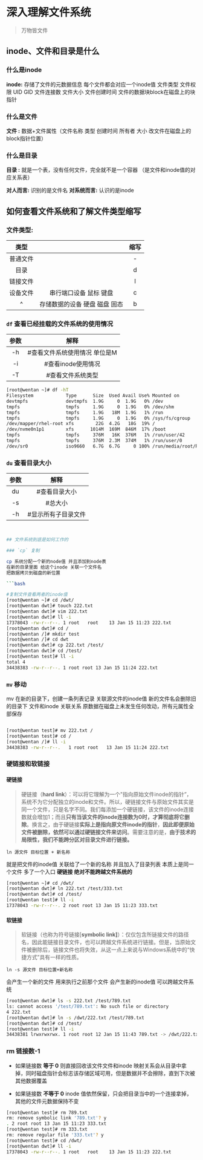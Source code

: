 <div style='display: none'>
  Date: 2022-01-15 22:44:06
  LastEditors: gyg
  LastEditTime: 2022-01-18 19:27:50
  FilePath: \test\1_15@深入理解文件系统.mm.md
</div>

# 深入理解文件系统

>万物皆文件

## inode、文件和目录是什么

### 什么是inode

**inode:** 存储了文件的元数据信息
每个文件都会对应一个inode值
文件类型 文件权限 UID GID 文件连接数 文件大小 文件创建时间 文件的数据块block在磁盘上的块指针

### 什么是文件

 **文件 :**  数据+文件属性（文件名称 类型 创建时间 所有者 大小 改文件在磁盘上的block指针位置）

### 什么是目录

 **目录 :**  就是一个表，没有任何文件，完全就不是一个容器 （是文件和inode值的对应关系表）

**对人而言:** 识别的是文件名
**对系统而言:** 认识的是inode

## 如何查看文件系统和了解文件类型缩写

### 文件类型:

|   类型   |                                  | 缩写  |
| :------: | :------------------------------: | :---: |
| 普通文件 |                                  |   -   |
|   目录   |                                  |   d   |
| 链接文件 |                                  |   l   |
| 设备文件 |   串行端口设备    鼠标    键盘   |   c   |
|    ^     | 存储数据的设备  硬盘  磁盘  固态 |   b   |

### `df` 查看已经挂载的文件系统的使用情况

参数|解释
 :-: | :-: 
-h |       #查看文件系统使用情况  单位是M
-i  |     #查看inode使用情况
-T   |    #查看文件系统类型

```bash
[root@wentan ~]# df -hT
Filesystem            Type      Size  Used Avail Use% Mounted on
devtmpfs              devtmpfs  1.9G     0  1.9G   0% /dev
tmpfs                 tmpfs     1.9G     0  1.9G   0% /dev/shm
tmpfs                 tmpfs     1.9G   18M  1.9G   1% /run
tmpfs                 tmpfs     1.9G     0  1.9G   0% /sys/fs/cgroup
/dev/mapper/rhel-root xfs        22G  4.2G   18G  19% /
/dev/nvme0n1p1        xfs      1014M  169M  846M  17% /boot
tmpfs                 tmpfs     376M   16K  376M   1% /run/user/42
tmpfs                 tmpfs     376M  2.3M  374M   1% /run/user/0
/dev/sr0              iso9660   6.7G  6.7G     0 100% /run/media/root/RHEL-8-0-0-BaseOS-x86_64
```

### `du`  查看目录大小

参数|解释
 :-: | :-: 
du   | #查看目录大小
-s    |#总大小
-h    |#显示所有子目录文件

```bash


## 文件系统到底是如何工作的

### `cp` 复制

cp 系统分配一个新的node值 并且添加到node表
在新的目录里面 给这个inode 关联一个文件名
把数据拷贝到磁盘的新位置

```bash

#复制文件查看两者的inode值
[root@wentan ~]# cd /dwt/
[root@wentan dwt]# touch 222.txt
[root@wentan dwt]# vim 222.txt
[root@wentan dwt]# ll -i
17378043 -rw-r--r--. 1 root   root    13 Jan 15 11:23 222.txt
[root@wentan dwt]# cd /
[root@wentan /]# mkdir test
[root@wentan /]# cd dwt
[root@wentan dwt]# cp 222.txt /test/
[root@wentan dwt]# cd /test/
[root@wentan test]# ll -i
total 4
34438383 -rw-r--r--. 1 root root 13 Jan 15 11:24 222.txt
```

### `mv` 移动

mv 在新的目录下，创建一条列表记录 关联源文件的inode值 新的文件名会删除旧的目录下 文件和inode 关联关系
原数据在磁盘上未发生任何改动，所有元属性全部保存

```bash

[root@wentan test]# mv 222.txt /
[root@wentan test]# cd /
[root@wentan /]# ll -i
34438383 -rw-r--r--.   1 root root   13 Jan 15 11:24 222.txt
```

### 硬链接和软链接

#### 硬链接

>硬链接（**hard link**）：可以将它理解为一个"指向原始文件inode的指针”，系统不为它分配独立的inode和文件。所以，硬链接文件与原始文件其实是同一个文件，只是名字不同。我们每添加一个硬链接，该文件的inode连接数就会增加1；而且**只有当该文件的inode连接数为0时，才算彻底将它删除**。换言之，由于硬链接**实际上是指向原文件inode的指针**，**因此即便原始文件被删除，依然可以通过硬链接文件来访问**。需要注意的是，**由于技术的局限性，我们不能跨分区对目录文件进行链接。**

`ln 源文件 目标位置 + 新名称`

就是把文件的inode值 关联给了一个新的名称 并且加入了目录列表
本质上是同一个文件 多了一个入口
**硬链接 绝对不能跨越文件系统的**

```bash
[root@wentan ~]# cd /dwt/
[root@wentan dwt]# ln 222.txt /test/333.txt
[root@wentan dwt]# cd /test/
[root@wentan test]# ll -i
17378043 -rw-r--r--. 2 root root 13 Jan 15 11:23 333.txt
```

#### 软链接

>软链接（也称为符号链接[**symbolic link]**）：仅仅包含所链接文件的路径名，因此能链接目录文件，也可以跨越文件系统进行链接。但是，当原始文件被删除后，链接文件也将失效，从这一点上来说与Windows系统中的“快捷方式”具有一样的性质。

`ln -s 源文件 目标位置+新名称`

会产生一个新的文件 用来执行之前那个文件 会产生新的inode值
可以跨越文件系统

```bash
[root@wentan dwt]# ls -s 222.txt /test/789.txt
ls: cannot access '/test/789.txt': No such file or directory
4 222.txt
[root@wentan dwt]# ln -s /dwt/222.txt /test/789.txt
[root@wentan dwt]# cd /test/
[root@wentan test]# ll -i
34438381 lrwxrwxrwx. 1 root root 12 Jan 15 11:43 789.txt -> /dwt/222.txt
```

### rm 链接数-1

- 如果链接数 **等于 0** 则直接回收该文件文件和inode 映射关系会从目录中拿掉，同时磁盘指针会标志该存储区域可用，但是数据并不会擦除，直到下次被其他数据覆盖

- 如果链接数 **不等于 0** inode 值依然保留，只会把目录当中的一个连接拿掉，其他的文件元数据保持不变

```bash
[root@wentan test]# rm 789.txt 
rm: remove symbolic link '789.txt'? y
. 2 root root 13 Jan 15 11:23 333.txt
[root@wentan test]# rm 333.txt 
rm: remove regular file '333.txt'? y
[root@wentan test]# cd /dwt/
[root@wentan dwt]# ll -i
17378043 -rw-r--r--. 1 root   root    13 Jan 15 11:23 222.txt
```



